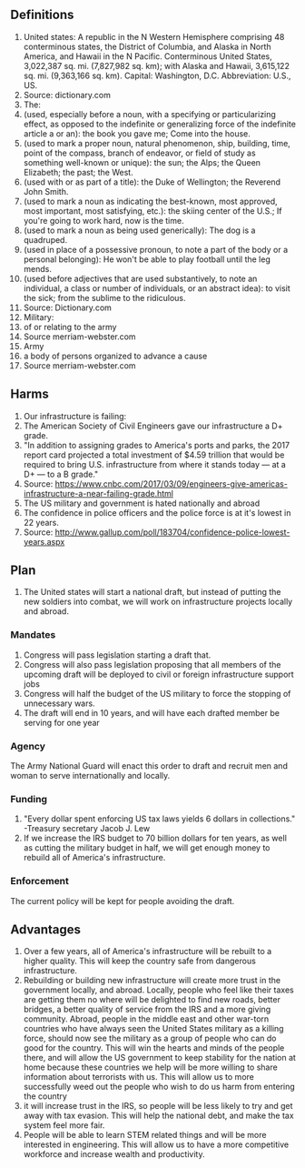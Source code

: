 ## Definitions

1. United states: A republic in the N Western Hemisphere comprising 48 conterminous states, the District of Columbia, and Alaska in North America, and Hawaii in the N Pacific. Conterminous United States, 3,022,387 sq. mi. (7,827,982 sq. km); with Alaska and Hawaii, 3,615,122 sq. mi. (9,363,166 sq. km).  Capital: Washington, D.C. Abbreviation: U.S., US.
  1. Source: dictionary.com
2. The: 
  1.  (used, especially before a noun, with a specifying or particularizing effect, as opposed to the indefinite or generalizing force of the indefinite article a or an): the book you gave me; Come into the house.
  2.  (used to mark a proper noun, natural phenomenon, ship, building, time, point of the compass, branch of endeavor, or field of study as something well-known or unique): the sun; the Alps; the Queen Elizabeth; the past; the West.
  3.  (used with or as part of a title): the Duke of Wellington; the Reverend John Smith.
  4.  (used to mark a noun as indicating the best-known, most approved, most important, most satisfying, etc.): the skiing center of the U.S.; If you're going to work hard, now is the time.
  5.  (used to mark a noun as being used generically): The dog is a quadruped.
  6.  (used in place of a possessive pronoun, to note a part of the body or a personal belonging): He won't be able to play football until the leg mends.
  7.  (used before adjectives that are used substantively, to note an individual, a class or number of individuals, or an abstract idea): to visit the sick; from the sublime to the ridiculous.
  8. Source: Dictionary.com
3. Military:
  1. of or relating to the army
  2. Source merriam-webster.com
4. Army
  1. a body of persons organized to advance a cause
  2. Source merriam-webster.com

## Harms

1. Our infrastructure is failing:
  1. The American Society of Civil Engineers gave our infrastructure a D+ grade.
  2. "In addition to assigning grades to America's ports and parks, the 2017 report card projected a total investment of $4.59 trillion that would be required to bring U.S. infrastructure from where it stands today — at a D+ — to a B grade."
  3. Source: https://www.cnbc.com/2017/03/09/engineers-give-americas-infrastructure-a-near-failing-grade.html
2. The US military and government is hated nationally and abroad
  1. The confidence in police officers and the police force is at it's lowest in 22 years.
  2. Source: http://www.gallup.com/poll/183704/confidence-police-lowest-years.aspx

## Plan

1. The United states will start a national draft, but instead of putting the new soldiers into combat, we will work on infrastructure projects locally and abroad. 

### Mandates

1. Congress will pass legislation starting a draft that.
2. Congress will also pass legislation proposing that all members of the upcoming draft will be deployed to civil or foreign infrastructure support jobs
3. Congress will half the budget of the US military to force the stopping of unnecessary wars.
4. The draft will end in 10 years, and will have each drafted member be serving for one year

### Agency

The Army National Guard will enact this order to draft and recruit men and woman to serve internationally and locally.

### Funding

1. "Every dollar spent enforcing US tax laws yields 6 dollars in collections." -Treasury secretary Jacob J. Lew
2. If we increase the IRS budget to 70 billion dollars for ten years, as well as cutting the military budget in half, we will get enough money to rebuild all of America's infrastructure.

### Enforcement


The current policy will be kept for people avoiding the draft.

## Advantages

1. Over a few years, all of America's infrastructure will be rebuilt to a higher quality. This will keep the country safe from dangerous infrastructure.
2. Rebuilding or building new infrastructure will create more trust in the government locally, and abroad. Locally, people who feel like their taxes are getting them no where will be delighted to find new roads, better bridges, a better quality of service from the IRS and a more giving community.  Abroad, people in the middle east and other war-torn countries who have always seen the United States military as a killing force, should now see the military as a group of people who can do good for the country. This will win the hearts and minds of the people there, and will allow the US government to keep stability for the nation at home because these countries we help will be more willing to share information about terrorists with us. This will allow us to more successfully weed out the people who wish to do us harm from entering the country
3. it will increase trust in the IRS, so people will be less likely to try and get away with tax evasion. This will help the national debt, and make the tax system feel more fair.
4. People will be able to learn STEM related things and will be more interested in engineering. This will allow us to have a more competitive workforce and increase wealth and productivity. 
